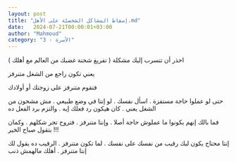 ```yaml
---
layout: post
title: "إسقاط المشاكل الشخصيّة على الأهل.md"
date:   2024-07-21T00:00:01+03:00
author: "Mahmoud"
category: "3 - الأسرة"
---
```

احذر أن تتسرب إليك مشكلة ( تفريغ شحنة غضبك من العالم مع
أهلك )

يعني تكون راجع من الشغل متنرفز

فتقوم متنرفز على زوجتك أو أولادك

حتى لو عملوا حاجة مستفزة . اسأل نفسك . لو إنتا في وضع
طبيعي . مش مشحون من الشغل يعني . كان هيكون رد فعلك إيه . والتزم برد
الفعل ده

فما بالك إنهم يكونوا ما عملوش حاجة أصلا . وإنتا متنرفز .
فتروح تجر شكلهم . وكمان بتقول صباح الخير !!!

إنتا محتاج يكون ليك رقيب من نفسك على نفسك . لما تكون
متنرفز . الرقيب ده يقول لك إنتا متنرفز . أهلك مالهمش ذنب
